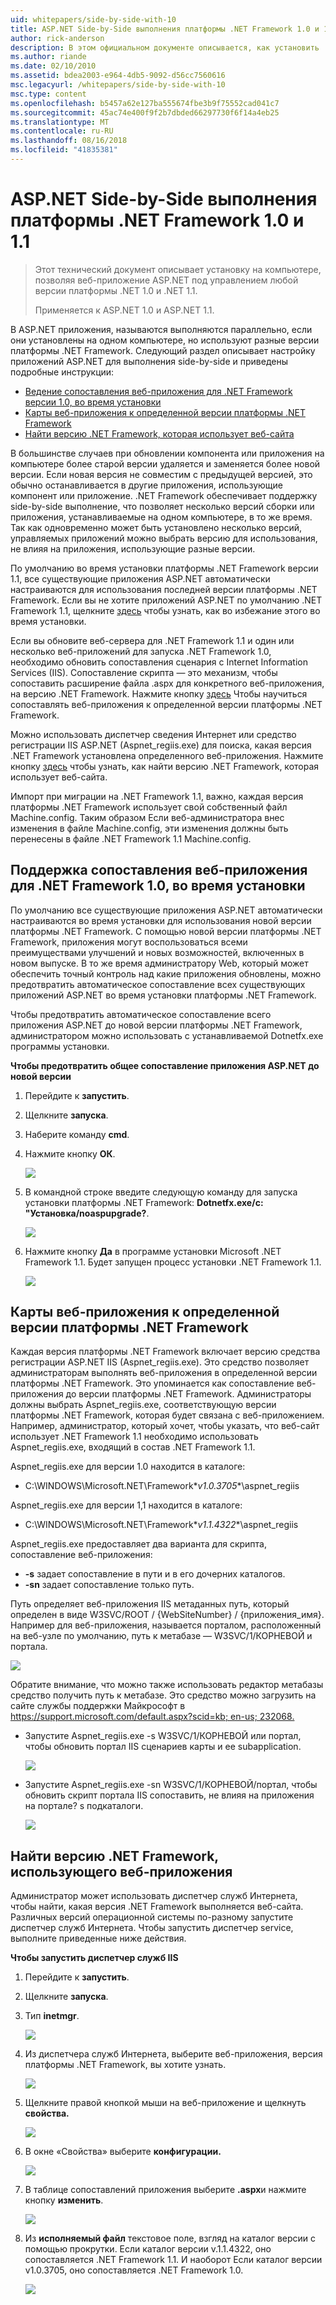 ```yaml
---
uid: whitepapers/side-by-side-with-10
title: ASP.NET Side-by-Side выполнения платформы .NET Framework 1.0 и 1.1 | Документация Майкрософт
author: rick-anderson
description: В этом официальном документе описывается, как установить .NET 1.0 и .NET 1.1 на компьютере, позволяя веб-приложению ASP.NET для выполнения на любую версию снижает...
ms.author: riande
ms.date: 02/10/2010
ms.assetid: bdea2003-e964-4db5-9092-d56cc7560616
msc.legacyurl: /whitepapers/side-by-side-with-10
msc.type: content
ms.openlocfilehash: b5457a62e127ba555674fbe3b9f75552cad041c7
ms.sourcegitcommit: 45ac74e400f9f2b7dbded66297730f6f14a4eb25
ms.translationtype: MT
ms.contentlocale: ru-RU
ms.lasthandoff: 08/16/2018
ms.locfileid: "41835381"
---
```

<a name="aspnet-side-by-side-execution-of-net-framework-10-and-11"></a>ASP.NET Side-by-Side выполнения платформы .NET Framework 1.0 и 1.1
====================
> Этот технический документ описывает установку на компьютере, позволяя веб-приложение ASP.NET под управлением любой версии платформы .NET 1.0 и .NET 1.1.
> 
> Применяется к ASP.NET 1.0 и ASP.NET 1.1.


В ASP.NET приложения, называются выполняются параллельно, если они установлены на одном компьютере, но используют разные версии платформы .NET Framework. Следующий раздел описывает настройку приложений ASP.NET для выполнения side-by-side и приведены подробные инструкции:

- [Ведение сопоставления веб-приложения для .NET Framework версии 1.0, во время установки](#1)
- [Карты веб-приложения к определенной версии платформы .NET Framework](#2)
- [Найти версию .NET Framework, которая использует веб-сайта](#3)

В большинстве случаев при обновлении компонента или приложения на компьютере более старой версии удаляется и заменяется более новой версии. Если новая версия не совместим с предыдущей версией, это обычно останавливается в другие приложения, использующие компонент или приложение. .NET Framework обеспечивает поддержку side-by-side выполнение, что позволяет несколько версий сборки или приложения, устанавливаемые на одном компьютере, в то же время. Так как одновременно может быть установлено несколько версий, управляемых приложений можно выбрать версию для использования, не влияя на приложения, использующие разные версии.

По умолчанию во время установки платформы .NET Framework версии 1.1, все существующие приложения ASP.NET автоматически настраиваются для использования последней версии платформы .NET Framework. Если вы не хотите приложений ASP.NET по умолчанию .NET Framework 1.1, щелкните [здесь](#1) чтобы узнать, как во избежание этого во время установки.

Если вы обновите веб-сервера для .NET Framework 1.1 и один или несколько веб-приложений для запуска .NET Framework 1.0, необходимо обновить сопоставления сценария с Internet Information Services (IIS). Сопоставление скрипта — это механизм, чтобы сопоставить расширение файла .aspx для конкретного веб-приложения, на версию .NET Framework. Нажмите кнопку [здесь](#2) Чтобы научиться сопоставлять веб-приложения к определенной версии платформы .NET Framework.

Можно использовать диспетчер сведения Интернет или средство регистрации IIS ASP.NET (Aspnet\_regiis.exe) для поиска, какая версия .NET Framework установлена определенного веб-приложения. Нажмите кнопку [здесь](#3) чтобы узнать, как найти версию .NET Framework, которая использует веб-сайта.

Импорт при миграции на .NET Framework 1.1, важно, каждая версия платформы .NET Framework использует свой собственный файл Machine.config. Таким образом Если веб-администратора внес изменения в файле Machine.config, эти изменения должны быть перенесены в файле .NET Framework 1.1 Machine.config.

<a id="1"></a>

## <a name="maintaining-your-web-applications-mapping-to-net-framework-10-during-installation"></a>Поддержка сопоставления веб-приложения для .NET Framework 1.0, во время установки

По умолчанию все существующие приложения ASP.NET автоматически настраиваются во время установки для использования новой версии платформы .NET Framework. С помощью новой версии платформы .NET Framework, приложения могут воспользоваться всеми преимуществами улучшений и новых возможностей, включенных в новом выпуске. В то же время администратору Web, который может обеспечить точный контроль над какие приложения обновлены, можно предотвратить автоматическое сопоставление всех существующих приложений ASP.NET во время установки платформы .NET Framework.

Чтобы предотвратить автоматическое сопоставление всего приложения ASP.NET до новой версии платформы .NET Framework, администратором можно использовать с устанавливаемой Dotnetfx.exe программы установки.

**Чтобы предотвратить общее сопоставление приложения ASP.NET до новой версии**

1. Перейдите к **запустить**.
2. Щелкните **запуска**.
3. Наберите команду **cmd**.
4. Нажмите кнопку **ОК**.  
  
    ![](side-by-side-with-10/_static/image1.gif)
5. В командной строке введите следующую команду для запуска установки платформы .NET Framework: **Dotnetfx.exe/c: "Установка/noaspupgrade?**.  
  
    ![](side-by-side-with-10/_static/image2.gif)
6. Нажмите кнопку **Да** в программе установки Microsoft .NET Framework 1.1. Будет запущен процесс установки .NET Framework 1.1.  
  
    ![](side-by-side-with-10/_static/image3.gif)

<a id="2"></a>

## <a name="map-a-web-application-to-a-specific-version-of-the-net-framework"></a>Карты веб-приложения к определенной версии платформы .NET Framework

Каждая версия платформы .NET Framework включает версию средства регистрации ASP.NET IIS (Aspnet\_regiis.exe). Это средство позволяет администраторам выполнять веб-приложения в определенной версии платформы .NET Framework. Это упоминается как сопоставление веб-приложения до версии платформы .NET Framework. Администраторы должны выбрать Aspnet\_regiis.exe, соответствующую версии платформы .NET Framework, которая будет связана с веб-приложением. Например, администратор, который хочет, чтобы указать, что веб-сайт использует .NET Framework 1.1 необходимо использовать Aspnet\_regiis.exe, входящий в состав .NET Framework 1.1.

Aspnet\_regiis.exe для версии 1.0 находится в каталоге:

- C:\WINDOWS\Microsoft.NET\Framework\**v1.0.3705**\aspnet\_regiis

Aspnet\_regiis.exe для версии 1,1 находится в каталоге:

- C:\WINDOWS\Microsoft.NET\Framework\**v1.1.4322**\aspnet\_regiis

Aspnet\_regiis.exe предоставляет два варианта для скрипта, сопоставление веб-приложения:

- **-s** задает сопоставление в пути и в его дочерних каталогов.
- **-sn** задает сопоставление только путь.

Путь определяет веб-приложения IIS метаданных путь, который определен в виде W3SVC/ROOT / {WebSiteNumber} / {приложения\_имя}. Например для веб-приложения, называется порталом, расположенный на веб-узле по умолчанию, путь к метабазе — W3SVC/1/КОРНЕВОЙ и портала.

![](side-by-side-with-10/_static/image4.gif)

Обратите внимание, что можно также использовать редактор метабазы средство получить путь к метабазе. Это средство можно загрузить на сайте службы поддержки Майкрософт в [ https://support.microsoft.com/default.aspx?scid=kb; en-us; 232068.](https://support.microsoft.com/default.aspx?scid=kb;en-us;232068)

- Запустите Aspnet\_regiis.exe -s W3SVC/1/КОРНЕВОЙ или портал, чтобы обновить портал IIS сценариев карты и ее subapplication.  
  
    ![](side-by-side-with-10/_static/image5.gif)

- Запустите Aspnet\_regiis.exe -sn W3SVC/1/КОРНЕВОЙ/портал, чтобы обновить скрипт портала IIS сопоставить, не влияя на приложения на портале? s подкаталоги.  
  
    ![](side-by-side-with-10/_static/image6.gif)

<a id="3"></a>

## <a name="find-the-net-framework-version-that-a-web-application-is-using"></a>Найти версию .NET Framework, использующего веб-приложения

Администратор может использовать диспетчер служб Интернета, чтобы найти, какая версия .NET Framework выполняется веб-сайта. Различных версий операционной системы по-разному запустите диспетчер служб Интернета. Чтобы запустить диспетчер service, выполните приведенные ниже действия.

**Чтобы запустить диспетчер служб IIS**

1. Перейдите к **запустить**.
2. Щелкните **запуска**.
3. Тип **inetmgr**.  
  
    ![](side-by-side-with-10/_static/image7.gif)
4. Из диспетчера служб Интернета, выберите веб-приложения, версия платформы .NET Framework, вы хотите узнать.  
  
    ![](side-by-side-with-10/_static/image8.gif)
5. Щелкните правой кнопкой мыши на веб-приложение и щелкнуть **свойства.**  
  
    ![](side-by-side-with-10/_static/image9.gif)
6. В окне «Свойства» выберите **конфигурации.**  
  
    ![](side-by-side-with-10/_static/image10.gif)
7. В таблице сопоставлений приложения выберите **.aspx**и нажмите кнопку **изменить**.  
  
    ![](side-by-side-with-10/_static/image11.gif)
8. Из **исполняемый файл** текстовое поле, взгляд на каталог версии с помощью прокрутки. Если каталог версии v.1.1.4322, оно сопоставляется .NET Framework 1.1. И наоборот Если каталог версии v1.0.3705, оно сопоставляется .NET Framework 1.0.  
  
    ![](side-by-side-with-10/_static/image12.gif)
